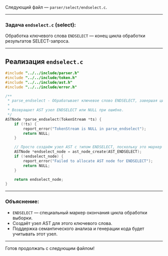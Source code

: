 Следующий файл — `parser/select/endselect.c`.

---

### Задача `endselect.c` (select):

Обработка ключевого слова `ENDSELECT` — конец цикла обработки результатов SELECT-запроса.

---

## Реализация `endselect.c`

```c
#include "../../include/parser.h"
#include "../../include/token.h"
#include "../../include/ast.h"
#include "../../include/error.h"

/**
 * parse_endselect - Обрабатывает ключевое слово ENDSELECT, завершая цикл обработки результата SELECT.
 *
 * Возвращает AST узел ENDSELECT или NULL при ошибке.
 */
ASTNode *parse_endselect(TokenStream *ts) {
    if (!ts) {
        report_error("TokenStream is NULL in parse_endselect");
        return NULL;
    }

    // Просто создаём узел AST с типом ENDSELECT, поскольку это маркер конца
    ASTNode *endselect_node = ast_node_create(AST_ENDSELECT);
    if (!endselect_node) {
        report_error("Failed to allocate AST node for ENDSELECT");
        return NULL;
    }

    return endselect_node;
}
```

---

### Объяснение:

* `ENDSELECT` — специальный маркер окончания цикла обработки выборки.
* Создаёт узел AST для этого ключевого слова.
* Поддержка семантического анализа и генерации кода будет учитывать этот узел.

---

Готов продолжать с следующим файлом!
